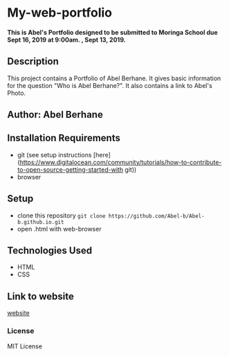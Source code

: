 # My-web-portfolio
#### This is Abel's Portfolio designed to be submitted to Moringa School due Sept 16, 2019 at 9:00am. , Sept 13, 2019.

## Description
This project contains a Portfolio of Abel Berhane. It gives basic information for the question "Who is Abel Berhane?". It also contains a link to Abel's Photo.
## Author: Abel Berhane
## Installation Requirements
* git (see setup instructions [here] (https://www.digitalocean.com/community/tutorials/how-to-contribute-to-open-source-getting-started-with git))
* browser 
## Setup
* clone this repository 
`git clone https://github.com/Abel-b/Abel-b.github.io.git`
* open .html with web-browser
## Technologies Used
* HTML
* CSS
## Link to website
[website](https://abel-b.github.io)
### License
MIT License 

